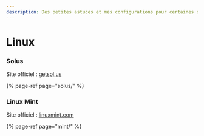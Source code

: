 ```yaml
---
description: Des petites astuces et mes configurations pour certaines distributions Linux
---
```


# Linux

### Solus

Site officiel : [getsol.us](https://getsol.us/home/)

{% page-ref page="solus/" %}

### Linux Mint

Site officiel : [linuxmint.com](https://www.linuxmint.com/)

{% page-ref page="mint/" %}

